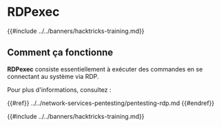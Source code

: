 # RDPexec

{{#include ../../banners/hacktricks-training.md}}

## Comment ça fonctionne

**RDPexec** consiste essentiellement à exécuter des commandes en se connectant au système via RDP.

Pour plus d'informations, consultez :


{{#ref}}
../../network-services-pentesting/pentesting-rdp.md
{{#endref}}

{{#include ../../banners/hacktricks-training.md}}
